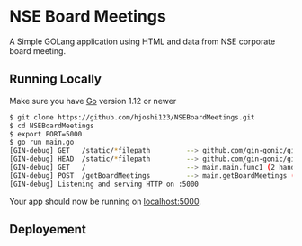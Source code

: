 
# NSE Board Meetings

A Simple GOLang application using HTML and data from NSE corporate board meeting.

## Running Locally

Make sure you have [Go](http://golang.org/doc/install) version 1.12 or newer

```sh
$ git clone https://github.com/hjoshi123/NSEBoardMeetings.git
$ cd NSEBoardMeetings
$ export PORT=5000
$ go run main.go
[GIN-debug] GET   /static/*filepath         --> github.com/gin-gonic/gin.(*RouterGroup).createStaticHandler.func1 (2 handlers)
[GIN-debug] HEAD  /static/*filepath         --> github.com/gin-gonic/gin.(*RouterGroup).createStaticHandler.func1 (2 handlers)
[GIN-debug] GET   /                         --> main.main.func1 (2 handlers)
[GIN-debug] POST  /getBoardMeetings         --> main.getBoardMeetings (2 handlers)
[GIN-debug] Listening and serving HTTP on :5000
```

Your app should now be running on [localhost:5000](http://localhost:5000/).

## Deployement